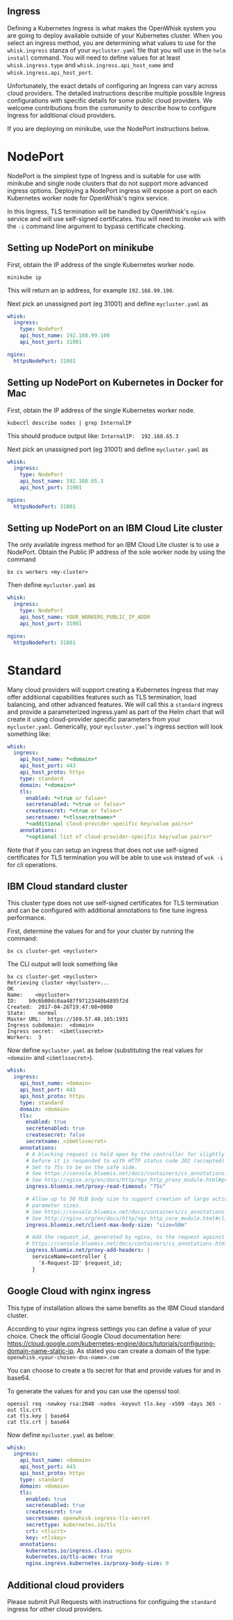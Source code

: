 <!--
#
# Licensed to the Apache Software Foundation (ASF) under one or more
# contributor license agreements.  See the NOTICE file distributed with
# this work for additional information regarding copyright ownership.
# The ASF licenses this file to You under the Apache License, Version 2.0
# (the "License"); you may not use this file except in compliance with
# the License.  You may obtain a copy of the License at
#
#     http://www.apache.org/licenses/LICENSE-2.0
#
# Unless required by applicable law or agreed to in writing, software
# distributed under the License is distributed on an "AS IS" BASIS,
# WITHOUT WARRANTIES OR CONDITIONS OF ANY KIND, either express or implied.
# See the License for the specific language governing permissions and
# limitations under the License.
#
-->

Ingress
-------

Defining a Kubernetes Ingress is what makes the OpenWhisk system you
are going to deploy available outside of your Kubernetes cluster. When
you select an ingress method, you are determining what values to use
for the `whisk.ingress` stanza of your `mycluster.yaml` file that you
will use in the `helm install` command.  You will need to define
values for at least `whisk.ingress.type` and `whisk.ingress.api_host_name`
and `whisk.ingress.api_host_port`.

Unfortunately, the exact details of configuring an Ingress can vary
across cloud providers.  The detailed instructions describe multiple
possible Ingress configurations with specific details for some public
cloud providers.  We welcome contributions from the community to
describe how to configure Ingress for additional cloud providers.

If you are deploying on minikube, use the NodePort instructions below.

# NodePort

NodePort is the simplest type of Ingress and is suitable for use with
minikube and single node clusters that do not support more advanced
ingress options.  Deploying a NodePort ingress will expose a port on
each Kubernetes worker node for OpenWhisk's nginx service.

In this Ingress, TLS termination will be handled by OpenWhisk's
`nginx` service and will use self-signed certificates.  You will need
to invoke `wsk` with the `-i` command line argument to bypass
certificate checking.

## Setting up NodePort on minikube

First,  obtain the IP address of the single Kubernetes worker node.
```shell
minikube ip
```
This will return an ip address, for example `192.168.99.100`.

Next pick an unassigned port (eg 31001) and define `mycluster.yaml` as
```yaml
whisk:
  ingress:
    type: NodePort
    api_host_name: 192.168.99.100
    api_host_port: 31001

nginx:
  httpsNodePort: 31001
```

## Setting up NodePort on Kubernetes in Docker for Mac

First,  obtain the IP address of the single Kubernetes worker node.
```shell
kubectl describe nodes | grep InternalIP
```
This should produce output like: `InternalIP:  192.168.65.3`

Next pick an unassigned port (eg 31001) and define `mycluster.yaml` as
```yaml
whisk:
  ingress:
    type: NodePort
    api_host_name: 192.168.65.3
    api_host_port: 31001

nginx:
  httpsNodePort: 31001
```

## Setting up NodePort on an IBM Cloud Lite cluster

The only available ingress method for an IBM Cloud Lite cluster is to
use a NodePort. Obtain the Public IP address of the sole worker node
by using the command
```shell
bx cs workers <my-cluster>
```
Then define `mycluster.yaml` as
```yaml
whisk:
  ingress:
    type: NodePort
    api_host_name: YOUR_WORKERS_PUBLIC_IP_ADDR
    api_host_port: 31001

nginx:
  httpsNodePort: 31001
```

# Standard

Many cloud providers will support creating a Kubernetes Ingress that
may offer additional capabilities features such as TLS termination,
load balancing, and other advanced features. We will call this a
`standard` ingress and provide a parameterized ingress.yaml as part of
the Helm chart that will create it using cloud-provider specific
parameters from your `mycluster.yaml`. Generically, your
`mycluster.yaml`'s ingress section will look something like:
```yaml
whisk:
  ingress:
    api_host_name: *<domain>*
    api_host_port: 443
    api_host_proto: https
    type: standard
    domain: *<domain>*
    tls:
      enabled: *<true or false>*
      secretenabled: *<true or false>*
      createsecret: *<true or false>*
      secretname: *<tlssecretname>*
      *<additional cloud-provider-specific key/value pairs>*
    annotations:
      *<optional list of cloud-provider-specific key/value pairs>*
```

Note that if you can setup an ingress that does not use self-signed
certificates for TLS termination you will be able to use `wsk` instead
of `wsk -i` for cli operations.

## IBM Cloud standard cluster

This cluster type does not use self-signed certificates for TLS
termination and can be configured with additional annotations to
fine tune ingress performance.

First, determine the values for <domain> and <ibmtlssecret> for
your cluster by running the command:
```
bx cs cluster-get <mycluster>
```
The CLI output will look something like
```
bx cs cluster-get <mycluster>
Retrieving cluster <mycluster>...
OK
Name:    <mycluster>
ID:    b9c6b00dc0aa487f97123440b4895f2d
Created:  2017-04-26T19:47:08+0000
State:    normal
Master URL:  https://169.57.40.165:1931
Ingress subdomain:  <domain>
Ingress secret:  <ibmtlssecret>
Workers:  3
```

Now define `mycluster.yaml` as below (substituting the real values for
`<domain>` and `<ibmtlssecret>`).
```yaml
whisk:
  ingress:
    api_host_name: <domain>
    api_host_port: 443
    api_host_proto: https
    type: standard
    domain: <domain>
    tls:
      enabled: true
      secretenabled: true
      createsecret: false
      secretname: <ibmtlssecret>
    annotations:
      # A blocking request is held open by the controller for slightly more than 60 seconds
      # before it is responded to with HTTP status code 202 (accepted) and closed.
      # Set to 75s to be on the safe side.
      # See https://console.bluemix.net/docs/containers/cs_annotations.html#proxy-connect-timeout
      # See http://nginx.org/en/docs/http/ngx_http_proxy_module.html#proxy_read_timeout
      ingress.bluemix.net/proxy-read-timeout: "75s"

      # Allow up to 50 MiB body size to support creation of large actions and large
      # parameter sizes.
      # See https://console.bluemix.net/docs/containers/cs_annotations.html#client-max-body-size
      # See http://nginx.org/en/docs/http/ngx_http_core_module.html#client_max_body_size
      ingress.bluemix.net/client-max-body-size: "size=50m"

      # Add the request_id, generated by nginx, to the request against the controllers. This id will be used as tid there.
      # https://console.bluemix.net/docs/containers/cs_annotations.html#proxy-add-headers
      ingress.bluemix.net/proxy-add-headers: |
        serviceName=controller {
          'X-Request-ID' $request_id;
        }

```

## Google Cloud with nginx ingress

This type of installation allows the same benefits as the IBM Cloud standard cluster.

According to your nginx ingress settings you can define a <domain> value of your choice. Check the official Google Cloud documentation here: https://cloud.google.com/kubernetes-engine/docs/tutorials/configuring-domain-name-static-ip. As stated you can create a domain of the type: `openwhisk.<your-chosen-dns-name>.com`

You can choose to create a tls secret for that <domain> and provide values for <tlscrt> and <tlskey> in base64.

To generate the values for <tlscrt> and <tlskey> you can use the openssl tool:

```
openssl req -newkey rsa:2048 -nodes -keyout tls.key -x509 -days 365 -out tls.crt
cat tls.key | base64
cat tls.crt | base64
```

Now define `mycluster.yaml` as below:

```yaml
whisk:
  ingress:
    api_host_name: <domain>
    api_host_port: 443
    api_host_proto: https
    type: standard
    domain: <domain>
    tls:
      enabled: true
      secretenabled: true
      createsecret: true
      secretname: openwhisk-ingress-tls-secret
      secrettype: kubernetes.io/tls
      crt: <tlscrt>
      key: <tlskey>
    annotations:
      kubernetes.io/ingress.class: nginx
      kubernetes.io/tls-acme: true
      nginx.ingress.kubernetes.io/proxy-body-size: 0
```

## Additional cloud providers

Please submit Pull Requests with instructions for configuing the
`standard` ingress for other cloud providers.
